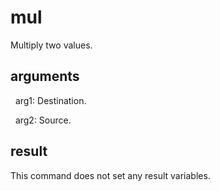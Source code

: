 
# mul

Multiply two values.

## arguments 

  arg1: Destination.
  arg2: Source.

## result
This command does not set any result variables.
